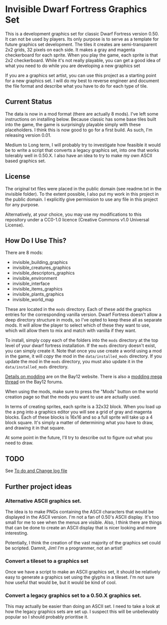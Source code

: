 # Invisible Dwarf Fortress Graphics Set

This is a development graphics set for classic Dwarf Fortress version 0.50. It
can not be used by players.  Its only purpose is to serve as a template for
future graphics set development.  The tiles it creates are semi-transparent
2x2 grids, 32 pixels on each side.  It makes a gray and magenta checkerboard
for each sprite. When you play the game, each sprite is that 2x2 checkerboard.
While it's not really playable, you can get a good idea of what you need to
do while you are developing a new graphics set

If you are a graphics set artist, you can use this project as a starting
point for a new graphics set.  I will do my best to reverse engineer
and document the file format and describe what you have to do for
each type of tile.

## Current Status

The data is now in a mod format (there are actually 8 mods).  I've left
some instructions on installing below.  Because classic has some base
tiles built into the game, the game is surprisingly playable simply with
these placeholders.  I think this is now good to go for a first build.
As such, I'm releasing version 0.01.

Medium to Long term, I will probably try to investigate how feasible it
would be to write a script that converts a legacy graphics set, into
one that works tolerably well in 0.50.X.  I also have an idea to try
to make my own ASCII based graphics set.

## License

The original txt files were placed in the public domain (see readme.txt in the
invisible folder).  To the extent possible, I also put my work in this project
in the public domain.  I explicitly give permission to use any file in this
project for any purpose.

Alternatively, at your choice, you may use my modifications to this repository
under a CC0-1.0 licence (Creative Commons v1.0 Universal License).

## How Do I Use This?

There are 8 mods:
  - invisible_building_graphics
  - invisible_creatures_graphics
  - invisible_descriptors_graphics
  - invisible_environment
  - invisible_interface
  - invisible_items_graphics
  - invisible_plants_graphics
  - invisible_world_map

These are located in the `mods` directory.  Each of these add the graphics
entries for the corresponding vanilla version.  Dwarf Fortress doesn't allow
a deep directory structure in mods, so I've opted to keep these all as separate
mods.  It will allow the player to select which of these they want to use,
which will allow them to mix and match with vanilla if they want.

To install, simply copy each of the folders into the `mods` directory at the top
level of your dwarf fortress installation.  If the `mods` directory doesn't exist,
you can simply create it.  Note that once you use create a world using a mod in the
game, it will *copy* the mod in the `data/installed_mods` directory.  If you update
the mod in the `mods` directory, you must also update it in the `data/installed_mods`
directory.

[Details on modding](https://bay12games.com/dwarves/modding_guide.html) are on
the Bay12 website. There is also a
[modding mega thread](http://www.bay12forums.com/smf/index.php?topic=180662.0)
on the Bay12 forums.

When using the mods, make sure to press the "Mods" button on the world creation
page so that the mods you want to use are actually used.

In terms of creating sprites, each sprite is a 32x32 block.  When you load up
the a png into a graphics editor you will see a grid of gray and magenta blocks.
Each of these blocks is 16x16 and so a full sprite will take up a 4 block square.
It's simply a matter of determining what you have to draw, and drawing it in
that square.

At some point in the future, I'll try to describe out to figure out what you
need to draw.

## TODO

See [To do and Change log file](TODO.md)

## Further project ideas

### Alternative ASCII graphics set.

The idea is to make PNGs containing the ASCII characters that would be
displayed in the ASCII version.  I'm not a fan of 0.50's ASCII display.  It's
too small for me to see when the menus are visible.  Also, I think there are
things that can be done to create an ASCII display that is nicer looking and
more interesting.

Potentially, I think the creation of the vast majority of the graphics set
could be scripted. Damnit, Jim!  I'm a programmer, not an artist!

### Convert a tileset to a graphics set

Once we have a script to make an ASCII graphics set, it should be relatively
easy to generate a graphics set using the glyphs in a tileset.  I'm not sure
how useful that would be, but it would be kind of cool.

### Convert a legacy graphics set to a 0.50.X graphics set.

This may actually be easier than doing an ASCII set.  I need to take a look at
how the legacy graphics sets are set up.  I suspect this will be unbelievably
popular so I should probably prioritise it.
